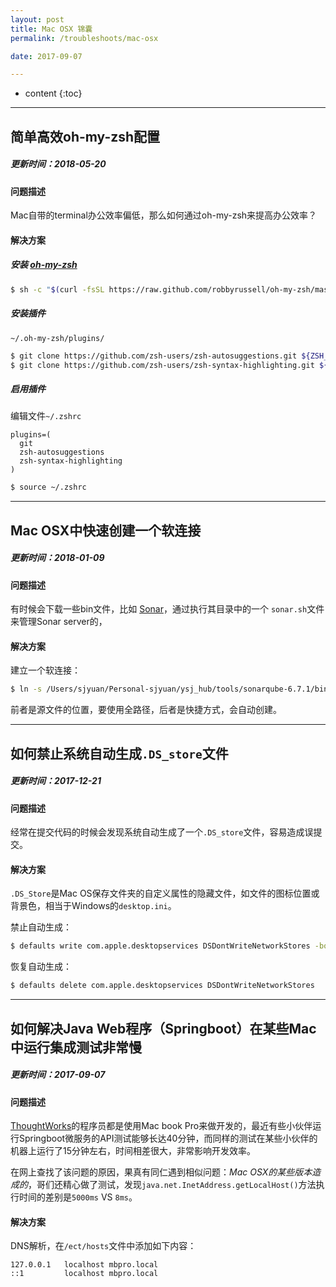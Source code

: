 ```yaml
---
layout: post
title: Mac OSX 锦囊
permalink: /troubleshoots/mac-osx

date: 2017-09-07

---
```


* content
{:toc}

---

## 简单高效oh-my-zsh配置

##### 更新时间：2018-05-20

#### 问题描述
Mac自带的terminal办公效率偏低，那么如何通过oh-my-zsh来提高办公效率？

#### 解决方案

##### 安装 [oh-my-zsh](http://ohmyz.sh/)

```sh
$ sh -c "$(curl -fsSL https://raw.github.com/robbyrussell/oh-my-zsh/master/tools/install.sh)"
```

##### 安装插件

`~/.oh-my-zsh/plugins/`

```sh
$ git clone https://github.com/zsh-users/zsh-autosuggestions.git ${ZSH_CUSTOM:-~/.oh-my-zsh/custom}/plugins/zsh-autosuggestions
$ git clone https://github.com/zsh-users/zsh-syntax-highlighting.git ${ZSH_CUSTOM:-~/.oh-my-zsh/custom}/plugins/zsh-syntax-highlighting
```

##### 启用插件

编辑文件`~/.zshrc`

```
plugins=(
  git
  zsh-autosuggestions
  zsh-syntax-highlighting
)
```

```sh
$ source ~/.zshrc
```

---

## Mac OSX中快速创建一个软连接

##### 更新时间：2018-01-09

#### 问题描述
有时候会下载一些bin文件，比如 [Sonar](https://www.sonarqube.org/)，通过执行其目录中的一个 `sonar.sh`文件来管理Sonar server的，

#### 解决方案
建立一个软连接：

```sh
$ ln -s /Users/sjyuan/Personal-sjyuan/ysj_hub/tools/sonarqube-6.7.1/bin/macosx-universal-64/sonar.sh /usr/local/bin/sonar
```
前者是源文件的位置，要使用全路径，后者是快捷方式，会自动创建。

---


## 如何禁止系统自动生成`.DS_store`文件

##### 更新时间：2017-12-21

#### 问题描述
经常在提交代码的时候会发现系统自动生成了一个`.DS_store`文件，容易造成误提交。

#### 解决方案
`.DS_Store`是Mac OS保存文件夹的自定义属性的隐藏文件，如文件的图标位置或背景色，相当于Windows的`desktop.ini`。

禁止自动生成：

```sh
$ defaults write com.apple.desktopservices DSDontWriteNetworkStores -bool TRUE
```

恢复自动生成：

```sh
$ defaults delete com.apple.desktopservices DSDontWriteNetworkStores
```

---

## 如何解决Java Web程序（Springboot）在某些Mac中运行集成测试非常慢

##### 更新时间：2017-09-07

#### 问题描述
[ThoughtWorks]()的程序员都是使用Mac book Pro来做开发的，最近有些小伙伴运行Springboot微服务的API测试能够长达40分钟，而同样的测试在某些小伙伴的机器上运行了15分钟左右，时间相差很大，非常影响开发效率。

在网上查找了该问题的原因，果真有同仁遇到相似问题：*Mac OSX的某些版本造成的*，哥们还精心做了测试，发现`java.net.InetAddress.getLocalHost()`方法执行时间的差别是`5000ms` VS `8ms`。

#### 解决方案

DNS解析，在`/ect/hosts`文件中添加如下内容：

```
127.0.0.1   localhost mbpro.local
::1         localhost mbpro.local
```

